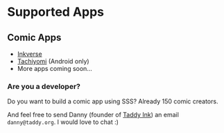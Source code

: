 # Supported Apps

## Comic Apps

- [Inkverse](https://inkverse.co)
- [Tachiyomi](http://tachiyomi.org/) (Android only)
- More apps coming soon…

### **Are you a developer?**

Do you want to build a comic app using SSS? Already 150 comic creators.

And feel free to send Danny (founder of [Taddy Ink](https://taddy.org)) an email `danny@taddy.org`. I would love to chat :)